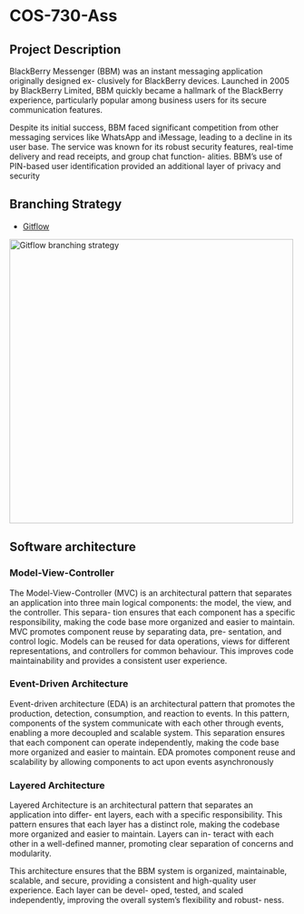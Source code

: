 # COS-730-Ass

## Project Description
BlackBerry Messenger (BBM) was an instant messaging application originally designed ex-
clusively for BlackBerry devices. Launched in 2005 by BlackBerry Limited, BBM quickly
became a hallmark of the BlackBerry experience, particularly popular among business users
for its secure communication features.

Despite its initial success, BBM faced significant competition from other messaging services
like WhatsApp and iMessage, leading to a decline in its user base. The service was known
for its robust security features, real-time delivery and read receipts, and group chat function-
alities. BBM’s use of PIN-based user identification provided an additional layer of privacy
and security

## Branching Strategy
- [Gitflow](https://www.atlassian.com/git/tutorials/comparing-workflows/gitflow-workflow)
 <p >
    <img width="500"  src="https://drive.google.com/uc?export=view&id=1RyA8oq8HRugf5sQH-StnJqOvUtrWEcDu" alt="Gitflow branching strategy">
</p>


## Software architecture
### Model-View-Controller
The Model-View-Controller (MVC) is an architectural pattern that separates an application
into three main logical components: the model, the view, and the controller. This separa-
tion ensures that each component has a specific responsibility, making the code base more
organized and easier to maintain. MVC promotes component reuse by separating data, pre-
sentation, and control logic. Models can be reused for data operations, views for different
representations, and controllers for common behaviour. This improves code maintainability
and provides a consistent user experience.

### Event-Driven Architecture
Event-driven architecture (EDA) is an architectural pattern that promotes the production,
detection, consumption, and reaction to events. In this pattern, components of the system
communicate with each other through events, enabling a more decoupled and scalable system.
This separation ensures that each component can operate independently, making the code
base more organized and easier to maintain. EDA promotes component reuse and scalability
by allowing components to act upon events asynchronously

### Layered Architecture
Layered Architecture is an architectural pattern that separates an application into differ-
ent layers, each with a specific responsibility. This pattern ensures that each layer has a
distinct role, making the codebase more organized and easier to maintain. Layers can in-
teract with each other in a well-defined manner, promoting clear separation of concerns and
modularity.

This architecture ensures that the BBM system is organized, maintainable, scalable, and
secure, providing a consistent and high-quality user experience. Each layer can be devel-
oped, tested, and scaled independently, improving the overall system’s flexibility and robust-
ness.

